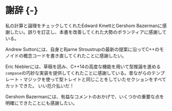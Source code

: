 # 謝辞 {-}

私の計算と論理をチェックしてくれたEdward KmettとGershom Bazermanに感謝したい。誤りを訂正し、本書を改善してくれた大勢のボランティアに感謝している。

Andrew Suttonには、自身とBjarne Stroustrupの最新の提案に沿ってC++のモノイドの概念コードを書き直してくれたことに感謝したい。

Eric Nieblerには、草稿を読み、C++14の高度な機能を用いて型推論を進める`compose`の巧妙な実装を提供してくれたことに感謝している。昔ながらのテンプレート・マジックを使って型トレイトと同じことをしていたセクションをすべてカットできた。
いい厄介払いだ！

Gershom Bazermanには、有益なコメントのおかげで、いくつかの重要な点を明確にできたことにも感謝したい。
